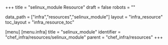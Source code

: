 +++
title = "selinux_module Resource"
draft = false
robots = ""

data_path = ["infra","resources","selinux_module"]
layout = "infra_resource"
toc_layout = "infra_resource_toc"

[menu]
  [menu.infra]
    title = "selinux_module"
    identifier = "chef_infra/resources/selinux_module"
    parent = "chef_infra/resources"
+++

<!-- The contents of this page are automatically generated from the selinux_module.yaml file in the data/infra/resources directory. -->
<!-- To suggest a change, edit the https://github.com/chef/chef/blob/main/lib/chef/resource/selinux_module.rb file and submit a pull request to the https://github.com/chef/chef repository. -->
<!-- markdownlint-disable-file -->
